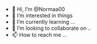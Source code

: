 - 👋 Hi, I’m @Normaa00
- 👀 I’m interested in things
- 🌱 I’m currently learning ...
- 💞️ I’m looking to collaborate on ..
- 📫 How to reach me ...

<!---
Normaa00/Normaa00 is a ✨ special ✨ repository because its `README.md` (this file) appears on your GitHub profile.
You can click the Preview link to take a look at your changes.
--->
